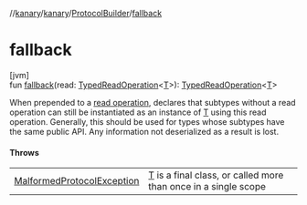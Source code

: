 //[kanary](../../../index.md)/[kanary](../index.md)/[ProtocolBuilder](index.md)/[fallback](fallback.md)

# fallback

[jvm]\
fun [fallback](fallback.md)(read: [TypedReadOperation](../-typed-read-operation/index.md)&lt;[T](index.md)&gt;): [TypedReadOperation](../-typed-read-operation/index.md)&lt;[T](index.md)&gt;

When prepended to a [read operation](fallback.md), declares that subtypes without a read operation can still be instantiated as an instance of [T](index.md) using this read operation. Generally, this should be used for types whose subtypes have the same public API. Any information not deserialized as a result is lost.

#### Throws

| | |
|---|---|
| [MalformedProtocolException](../-malformed-protocol-exception/index.md) | [T](index.md) is a final class, or called more than once in a single scope |
